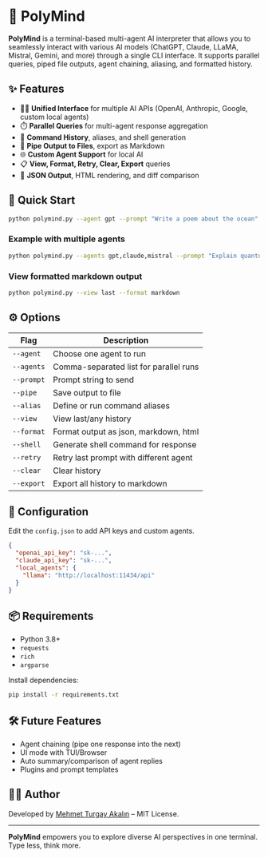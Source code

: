 # 🧠 PolyMind

**PolyMind** is a terminal-based multi-agent AI interpreter that allows you to seamlessly interact with various AI models (ChatGPT, Claude, LLaMA, Mistral, Gemini, and more) through a single CLI interface. It supports parallel queries, piped file outputs, agent chaining, aliasing, and formatted history.

## ✨ Features

- 🧑‍💻 **Unified Interface** for multiple AI APIs (OpenAI, Anthropic, Google, custom local agents)
- ⏱️ **Parallel Queries** for multi-agent response aggregation
- 📜 **Command History**, aliases, and shell generation
- 📂 **Pipe Output to Files**, export as Markdown
- 🌐 **Custom Agent Support** for local AI
- 📋 **View, Format, Retry, Clear, Export** queries
- 🧩 **JSON Output**, HTML rendering, and diff comparison

## 🚀 Quick Start

```bash
python polymind.py --agent gpt --prompt "Write a poem about the ocean"
```

### Example with multiple agents

```bash
python polymind.py --agents gpt,claude,mistral --prompt "Explain quantum computing"
```

### View formatted markdown output

```bash
python polymind.py --view last --format markdown
```

## ⚙️ Options

| Flag               | Description                                 |
|--------------------|---------------------------------------------|
| `--agent`          | Choose one agent to run                     |
| `--agents`         | Comma-separated list for parallel runs      |
| `--prompt`         | Prompt string to send                       |
| `--pipe`           | Save output to file                         |
| `--alias`          | Define or run command aliases               |
| `--view`           | View last/any history                       |
| `--format`         | Format output as json, markdown, html       |
| `--shell`          | Generate shell command for response         |
| `--retry`          | Retry last prompt with different agent      |
| `--clear`          | Clear history                               |
| `--export`         | Export all history to markdown              |

## 🔧 Configuration

Edit the `config.json` to add API keys and custom agents.

```json
{
  "openai_api_key": "sk-...",
  "claude_api_key": "sk-...",
  "local_agents": {
    "llama": "http://localhost:11434/api"
  }
}
```

## 📦 Requirements

- Python 3.8+
- `requests`
- `rich`
- `argparse`

Install dependencies:

```bash
pip install -r requirements.txt
```

## 🛠️ Future Features

- Agent chaining (pipe one response into the next)
- UI mode with TUI/Browser
- Auto summary/comparison of agent replies
- Plugins and prompt templates

## 🧑‍💻 Author

Developed by [Mehmet Turgay Akalın](https://github.com/makalin) – MIT License.

---

**PolyMind** empowers you to explore diverse AI perspectives in one terminal. Type less, think more.
